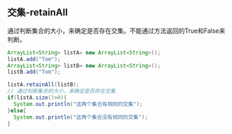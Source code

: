 ## 交集-retainAll

通过判断集合的大小，来确定是否存在交集。不能通过方法返回的True和False来判断。

```java
ArrayList<String> listA= new ArrayList<String>();
listA.add("Tom");
ArrayList<String> listB= new ArrayList<String>();
listB.add("Tom");

listA.retainAll(listB);
// 通过判断集合的大小，来确定是否存在交集
if(listA.size()>0){
  System.out.println("这两个集合有相同的交集");
}else{
  System.out.println("这两个集合没有相同的交集");
}
```